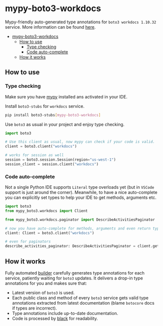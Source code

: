 # mypy-boto3-workdocs

Mypy-friendly auto-generated type annotations for `boto3 workdocs 1.10.32` service.
More information can be found [here](https://github.com/vemel/mypy_boto3).

- [mypy-boto3-workdocs](#mypy-boto3-workdocs)
  - [How to use](#how-to-use)
    - [Type checking](#type-checking)
    - [Code auto-complete](#code-auto-complete)
  - [How it works](#how-it-works)

## How to use

### Type checking

Make sure you have [mypy](https://github.com/python/mypy) installed ans activated in your IDE.

Install `boto3-stubs` for `workdocs` service.

```bash
pip install boto3-stubs[mypy-boto3-workdocs]
```

Use `boto3` as usual in your project and enjoy type checking.

```python
import boto3

# Use this client as usual, now mypy can check if your code is valid.
client = boto3.client("workdocs")

# works for session as well
session = boto3.session.Session(region="us-west-1")
session_client = session.client("workdocs")

```

### Code auto-complete

Not a single Python IDE supports `Literal` type overloads yet (but in `VSCode` support is just around the corner).
Meanwhile, to have a nice auto-complete you can explicitly set types to help your IDE to get methods, arguments etc.

```python
import boto3
from mypy_boto3.workdocs import Client

from mypy_boto3.workdocs.paginator import DescribeActivitiesPaginator

# now you have auto-complete for methods, arguments and even return types
client: Client = boto3.client("workdocs")

# even for paginators
describe_activities_paginator: DescribeActivitiesPaginator = client.get_paginator("describe_activities")
```

## How it works

Fully automated [builder](https://github.com/vemel/mypy_boto3) carefully generates
type annotations for each service, patiently waiting for `boto3` updates. It delivers
a drop-in type annotations for you and makes sure that:

- Latest version of `boto3` is used.
- Each public class and method of every `boto3` service gets valid type annotations
  extracted from latest documentation (blame `botocore` docs if types are incorrect).
- Type annotations include up-to-date documentation.
- Code is processed by [black](https://github.com/psf/black) for readability.
